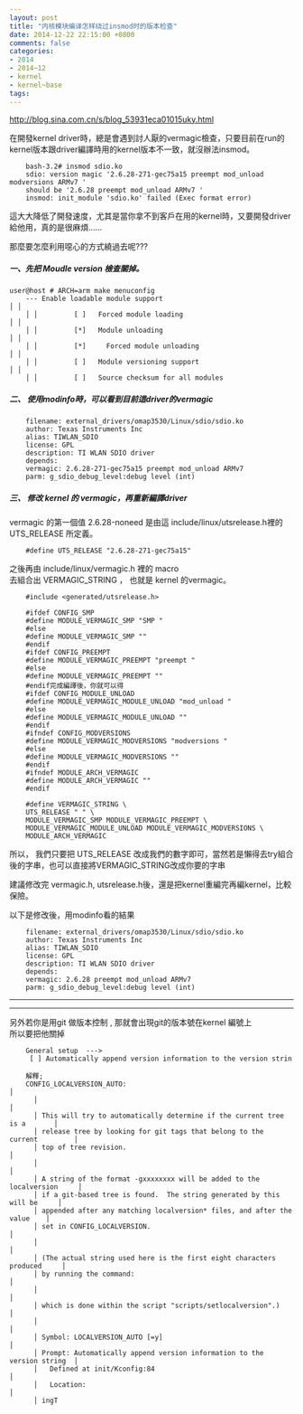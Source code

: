 ```yaml
---
layout: post
title: "内核模块编译怎样绕过insmod时的版本检查"
date: 2014-12-22 22:15:00 +0800
comments: false
categories:
- 2014
- 2014~12
- kernel
- kernel~base
tags:
---
```

http://blog.sina.com.cn/s/blog_53931eca01015uky.html

在開發kernel driver時，總是會遇到討人厭的vermagic檢查，只要目前在run的kernel版本跟driver編譯時用的kernel版本不一致，就沒辦法insmod。
```
    bash-3.2# insmod sdio.ko
    sdio: version magic '2.6.28-271-gec75a15 preempt mod_unload modversions ARMv7 '
    should be '2.6.28 preempt mod_unload ARMv7 '
    insmod: init_module 'sdio.ko' failed (Exec format error)
```
這大大降低了開發速度，尤其是當你拿不到客戶在用的kernel時，又要開發driver給他用，真的是很麻煩……

那麼要怎麼利用噁心的方式繞過去呢???
##### 一、先把 Moudle version 檢查關掉。
```
user@host # ARCH=arm make menuconfig
    --- Enable loadable module support                                             │ │
    │ │         [ ]   Forced module loading                                      │ │
    │ │         [*]   Module unloading                                           │ │
    │ │         [*]     Forced module unloading                                  │ │
    │ │         [ ]   Module versioning support                                  │ │
    │ │         [ ]   Source checksum for all modules
```

##### 二、 使用modinfo時，可以看到目前這driver的vermagic
```
    filename: external_drivers/omap3530/Linux/sdio/sdio.ko
    author: Texas Instruments Inc
    alias: TIWLAN_SDIO
    license: GPL
    description: TI WLAN SDIO driver
    depends:
    vermagic: 2.6.28-271-gec75a15 preempt mod_unload ARMv7
    parm: g_sdio_debug_level:debug level (int)
```

##### 三、 修改 kernel 的 vermagic，再重新編譯driver

vermagic 的第一個值 2.6.28-noneed 是由這 include/linux/utsrelease.h裡的 UTS_RELEASE 所定義。
```
    #define UTS_RELEASE "2.6.28-271-gec75a15"
```
之後再由 include/linux/vermagic.h 裡的 macro  
去組合出 VERMAGIC_STRING ， 也就是 kernel 的vermagic。
```
    #include <generated/utsrelease.h>

    #ifdef CONFIG_SMP
    #define MODULE_VERMAGIC_SMP "SMP "
    #else
    #define MODULE_VERMAGIC_SMP ""
    #endif
    #ifdef CONFIG_PREEMPT
    #define MODULE_VERMAGIC_PREEMPT "preempt "
    #else
    #define MODULE_VERMAGIC_PREEMPT ""
    #endif完成編譯後，你就可以得
    #ifdef CONFIG_MODULE_UNLOAD
    #define MODULE_VERMAGIC_MODULE_UNLOAD "mod_unload "
    #else
    #define MODULE_VERMAGIC_MODULE_UNLOAD ""
    #endif
    #ifndef CONFIG_MODVERSIONS
    #define MODULE_VERMAGIC_MODVERSIONS "modversions "
    #else
    #define MODULE_VERMAGIC_MODVERSIONS ""
    #endif
    #ifndef MODULE_ARCH_VERMAGIC
    #define MODULE_ARCH_VERMAGIC ""
    #endif

    #define VERMAGIC_STRING \
    UTS_RELEASE " " \
    MODULE_VERMAGIC_SMP MODULE_VERMAGIC_PREEMPT \
    MODULE_VERMAGIC_MODULE_UNLOAD MODULE_VERMAGIC_MODVERSIONS \
    MODULE_ARCH_VERMAGIC
```
所以， 我們只要把 UTS_RELEASE 改成我們的數字即可，當然若是懶得去try組合後的字串，也可以直接將VERMAGIC_STRING改成你要的字串

建議修改完 vermagic.h, utsrelease.h後，還是把kernel重編完再編kernel，比較保險。

以下是修改後，用modinfo看的結果
```
    filename: external_drivers/omap3530/Linux/sdio/sdio.ko
    author: Texas Instruments Inc
    alias: TIWLAN_SDIO
    license: GPL
    description: TI WLAN SDIO driver
    depends:
    vermagic: 2.6.28 preempt mod_unload ARMv7
    parm: g_sdio_debug_level:debug level (int)
```

-------------
-------------

另外若你是用git 做版本控制 , 那就會出現git的版本號在kernel 編號上  
所以要把他關掉

```
    General setup  --->
     [ ] Automatically append version information to the version strin

    解釋;
    CONFIG_LOCALVERSION_AUTO:                                                   │ 
      │                                                                         │ 
      │ This will try to automatically determine if the current tree is a       │ 
      │ release tree by looking for git tags that belong to the current         │ 
      │ top of tree revision.                                                   │ 
      │                                                                         │ 
      │ A string of the format -gxxxxxxxx will be added to the localversion     │ 
      │ if a git-based tree is found.  The string generated by this will be     │ 
      │ appended after any matching localversion* files, and after the value    │ 
      │ set in CONFIG_LOCALVERSION.                                             │ 
      │                                                                         │ 
      │ (The actual string used here is the first eight characters produced     │ 
      │ by running the command:                                                 │ 
      │                                                                         │ 
      │ which is done within the script "scripts/setlocalversion".)             │ 
      │                                                                         │ 
      │ Symbol: LOCALVERSION_AUTO [=y]                                          │ 
      │ Prompt: Automatically append version information to the version string  │ 
      │   Defined at init/Kconfig:84                                            │ 
      │   Location:                                                             │ 
      │ ingT
```

